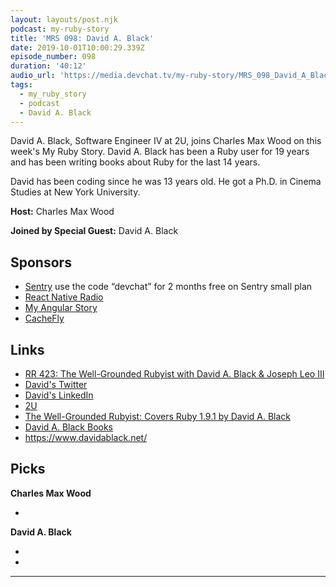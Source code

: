 ```yaml
---
layout: layouts/post.njk
podcast: my-ruby-story
title: 'MRS 098: David A. Black'
date: 2019-10-01T10:00:29.339Z
episode_number: 098
duration: '40:12'
audio_url: 'https://media.devchat.tv/my-ruby-story/MRS_098_David_A_Black.mp3'
tags:
  - my_ruby_story
  - podcast
  - David A. Black
---
```

David A. Black, Software Engineer IV at 2U, joins Charles Max Wood on this week's My Ruby Story. David A. Black has been a Ruby user for 19 years and has been writing books about Ruby for the last 14 years.

David has been coding since he was 13 years old. He got a Ph.D. in Cinema Studies at New York University. 



**Host:** Charles Max Wood

**Joined by Special Guest:** David A. Black

## Sponsors

* [Sentry](https://sentry.io/) use the code “devchat” for 2 months free on Sentry small plan
* [React Native Radio](https://devchat.tv/react-native-radio/)
* [My Angular Story ](https://devchat.tv/my-angular-story/)
* [CacheFly](https://www.cachefly.com/)

## Links

* [RR 423: The Well-Grounded Rubyist with David A. Black & Joseph Leo III](https://devchat.tv/ruby-rogues/rr-423-the-well-grounded-rubyist-with-david-a-black-joseph-leo-iii/)
* [David's Twitter](https://twitter.com/david_a_black)
* [David's LinkedIn](https://www.linkedin.com/in/dablack/)
* [2U](https://2u.com/)
* [The Well-Grounded Rubyist: Covers Ruby 1.9.1 by David A. Black](https://www.amazon.com/Well-Grounded-Rubyist-Covers-Ruby-1-9-1/dp/1933988657)
* [David A. Black Books](https://www.amazon.com/David-A.-Black/e/B001K7RPQO%3Fref=dbs_a_mng_rwt_scns_share)
* <https://www.davidablack.net/>

## Picks

**Charles Max Wood**

* 

**David A. Black**

* 
* 



- - -
